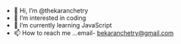 - 👋 Hi, I’m @thekaranchetry
- 👀 I’m interested in coding
- 🌱 I’m currently learning JavaScript
- 📫 How to reach me ...email- bekaranchetry@gmail.com

<!---
thekaranchetry/thekaranchetry is a ✨ special ✨ repository because its `README.md` (this file) appears on your GitHub profile.
You can click the Preview link to take a look at your changes.
--->
